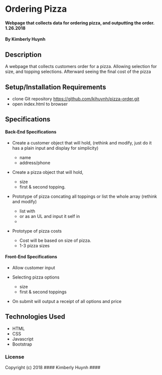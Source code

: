 # Ordering Pizza

#### Webpage that collects data for ordering pizza, and outputting the order. 1.26.2018

#### By Kimberly Huynh

## Description

A webpage that collects customers order for a pizza. Allowing selection for size, and topping selections. Afterward seeing the final cost of the pizza  

## Setup/Installation Requirements

* clone Git repository https://github.com/kihuynh/pizza-order.git
* open index.html to browser

## Specifications
#### Back-End Specifications

* Create a customer object that will hold, (rethink and modify, just do it has a plain input and display for simplicity)
  - name
  - address/phone

* Create a pizza object that will hold,
  - size
  - first & second topping.

* Prototype of pizza concating all toppings or list the whole array (rethink and modify)
  - list with <br>
  - or as an UL and input it self in <li>

* Prototype of pizza costs
  - Cost will be based on size of pizza.
  - 1-3 pizza sizes

#### Front-End Specifications

* Allow customer input
* Selecting pizza options
  - size
  - first & second toppings

* On submit will output a receipt of all options and price

## Technologies Used

* HTML
* CSS
* Javascript
* Bootstrap

### License

Copyright (c) 2018 #### Kimberly Huynh ####
